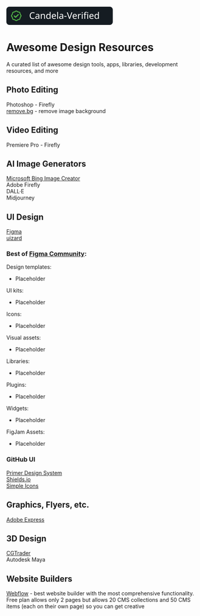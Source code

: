[![Candela Verified](https://github.com/candelakechkian/badges/blob/main/candela-verified-badge.svg)](https://github.com/candelakechkian/badges/blob/main/README.md)

# Awesome Design Resources
A curated list of awesome design tools, apps, libraries, development resources, and more

## Photo Editing
Photoshop - Firefly <br />
[remove.bg](https://www.remove.bg/) - remove image background <br />


## Video Editing
Premiere Pro - Firefly <br />


## AI Image Generators
[Microsoft Bing Image Creator](https://www.bing.com/images/create) <br />
Adobe Firefly <br />
DALL·E <br />
Midjourney <br />

## UI Design
[Figma](https://www.figma.com/) <br />
[uizard](https://uizard.io/) <br />

### Best of [Figma Community](https://www.figma.com/community):
Design templates:
* Placeholder

UI kits:
* Placeholder

Icons:
* Placeholder

Visual assets:
* Placeholder

Libraries:
* Placeholder

Plugins:
* Placeholder

Widgets:
* Placeholder

FigJam Assets:
* Placeholder


### GitHub UI
[Primer Design System](https://primer.style/) <br />
[Shields.io](https://shields.io/) <br />
[Simple Icons](https://simpleicons.org/) <br />


## Graphics, Flyers, etc.
[Adobe Express](https://www.adobe.com/express/) <br />


## 3D Design
[CGTrader](https://www.cgtrader.com/) <br />
Autodesk Maya <br />


## Website Builders
[Webflow](https://webflow.com/) - best website builder with the most comprehensive functionality. Free plan allows only 2 pages but allows 20 CMS collections and 50 CMS items (each on their own page) so you can get creative <br />

